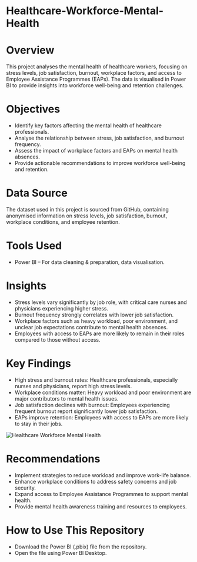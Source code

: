 # Healthcare-Workforce-Mental-Health

# Overview

This project analyses the mental health of healthcare workers, focusing on stress levels, job satisfaction, burnout, workplace factors, and access to Employee Assistance Programmes (EAPs). The data is visualised in Power BI to provide insights into workforce well-being and retention challenges.

# Objectives

- Identify key factors affecting the mental health of healthcare professionals.
- Analyse the relationship between stress, job satisfaction, and burnout frequency.
- Assess the impact of workplace factors and EAPs on mental health absences.
- Provide actionable recommendations to improve workforce well-being and retention.

# Data Source

The dataset used in this project is sourced from GitHub, containing anonymised information on stress levels, job satisfaction, burnout, workplace conditions, and employee retention.

# Tools Used

- Power BI – For data cleaning & preparation, data visualisation.

# Insights

- Stress levels vary significantly by job role, with critical care nurses and physicians experiencing higher stress.
- Burnout frequency strongly correlates with lower job satisfaction.
- Workplace factors such as heavy workload, poor environment, and unclear job expectations contribute to mental health absences.
- Employees with access to EAPs are more likely to remain in their roles compared to those without access.

# Key Findings

- High stress and burnout rates: Healthcare professionals, especially nurses and physicians, report high stress levels.
- Workplace conditions matter: Heavy workload and poor environment are major contributors to mental health issues.
- Job satisfaction declines with burnout: Employees experiencing frequent burnout report significantly lower job satisfaction.
- EAPs improve retention: Employees with access to EAPs are more likely to stay in their jobs.

![Healthcare Workforce Mental Health](https://github.com/user-attachments/assets/b91d14b6-aa12-4cc0-864c-2ec877147b5f)


# Recommendations

- Implement strategies to reduce workload and improve work-life balance.
- Enhance workplace conditions to address safety concerns and job security.
- Expand access to Employee Assistance Programmes to support mental health.
- Provide mental health awareness training and resources to employees.

# How to Use This Repository

- Download the Power BI (.pbix) file from the repository.
- Open the file using Power BI Desktop.
